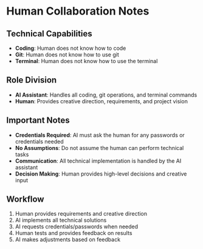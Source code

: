 # Human Collaboration Notes

## Technical Capabilities
- **Coding**: Human does not know how to code
- **Git**: Human does not know how to use git
- **Terminal**: Human does not know how to use the terminal

## Role Division
- **AI Assistant**: Handles all coding, git operations, and terminal commands
- **Human**: Provides creative direction, requirements, and project vision

## Important Notes
- **Credentials Required**: AI must ask the human for any passwords or credentials needed
- **No Assumptions**: Do not assume the human can perform technical tasks
- **Communication**: All technical implementation is handled by the AI assistant
- **Decision Making**: Human provides high-level decisions and creative input

## Workflow
1. Human provides requirements and creative direction
2. AI implements all technical solutions
3. AI requests credentials/passwords when needed
4. Human tests and provides feedback on results
5. AI makes adjustments based on feedback
